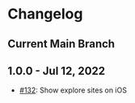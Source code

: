 # Changelog

## Current Main Branch

## 1.0.0 - Jul 12, 2022
- [#132](https://github.com/MetaMask/metamask-mobile/pull/132): Show explore sites on iOS
